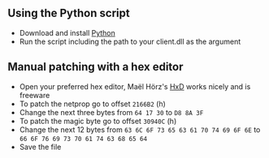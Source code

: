 ## Using the Python script

* Download and install [Python](https://www.python.org/downloads/)
* Run the script including the path to your client.dll as the argument

## Manual patching with a hex editor

* Open your preferred hex editor, Maël Hörz's [HxD](https://mh-nexus.de/en/hxd/) works nicely and is freeware
* To patch the netprop go to offset `2166B2` (h)
* Change the next three bytes from `64 17 30` to `D8 8A 3F`
* To patch the magic byte go to offset `30940C` (h)
* Change the next 12 bytes from `63 6C 6F 73 65 63 61 70 74 69 6F 6E` to `66 6F 76 69 73 70 61 74 63 68 65 64`
* Save the file
